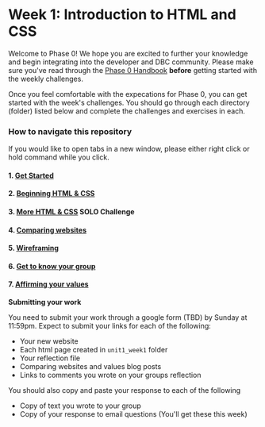 # Week 1: Introduction to HTML and CSS

Welcome to Phase 0! We hope you are excited to further your knowledge and begin integrating into the developer and DBC community. Please make sure you've read through the [Phase 0 Handbook](https://github.com/devbootcamp/phase_0_handbook) **before** getting started with the weekly challenges. 

Once you feel comfortable with the expecations for Phase 0, you can get started with the week's challenges. You should go through each directory (folder) listed below and complete the challenges and exercises in each.  

### How to navigate this repository
If you would like to open tabs in a new window, please either right click or hold command while you click. 

#### 1. [Get Started](1_Get_Started/)
#### 2. [Beginning HTML & CSS](2_Beginning_HTML_CSS/)
#### 3. [More HTML & CSS](3_More_HTML_CSS_SOLO/) **SOLO Challenge**
#### 4. [Comparing websites](4_Comparing_Websites/)
#### 5. [Wireframing](5_Wireframing/)
#### 6. [Get to know your group](6_Get_to_know_your_group/)
#### 7. [Affirming your values](7_cultural_blog.md)

**Submitting your work**

You need to submit your work through a google form (TBD) <!-- `[this
google
form](https://docs.google.com/a/devbootcamp.com/forms/d/1ZnjWLxOqcIg92upyYGlD-7kmJzAdpTbjezHB1YQ34fY/viewform) --> by Sunday at 11:59pm. Expect to submit your links for each of the following:

* Your new website
* Each html page created in `unit1_week1` folder
* Your reflection file
* Comparing websites and values blog posts
* Links to comments you wrote on your groups reflection

You should also copy and paste your response to each of the following
* Copy of text you wrote to your group
* Copy of your response to email questions (You'll get these this week)

